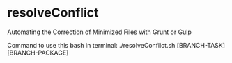 # resolveConflict
Automating the Correction of Minimized Files with Grunt or Gulp

Command to use this bash in terminal:
./resolveConflict.sh [BRANCH-TASK] [BRANCH-PACKAGE]
